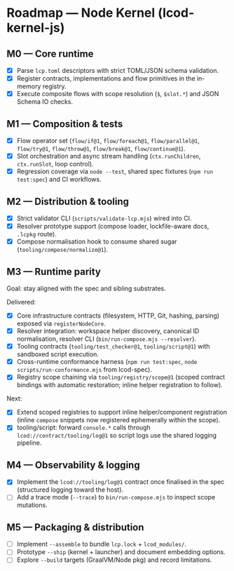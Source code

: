 # Roadmap — Node Kernel (lcod-kernel-js)

## M0 — Core runtime
- [x] Parse `lcp.toml` descriptors with strict TOML/JSON schema validation.
- [x] Register contracts, implementations and flow primitives in the in-memory registry.
- [x] Execute composite flows with scope resolution (`$`, `$slot.*`) and JSON Schema IO checks.

## M1 — Composition & tests
- [x] Flow operator set (`flow/if@1`, `flow/foreach@1`, `flow/parallel@1`, `flow/try@1`, `flow/throw@1`, `flow/break@1`, `flow/continue@1`).
- [x] Slot orchestration and async stream handling (`ctx.runChildren`, `ctx.runSlot`, loop control).
- [x] Regression coverage via `node --test`, shared spec fixtures (`npm run test:spec`) and CI workflows.

## M2 — Distribution & tooling
- [x] Strict validator CLI (`scripts/validate-lcp.mjs`) wired into CI.
- [x] Resolver prototype support (compose loader, lockfile-aware docs, `.lcpkg` route).
- [x] Compose normalisation hook to consume shared sugar (`tooling/compose/normalize@1`).

## M3 — Runtime parity

Goal: stay aligned with the spec and sibling substrates.

Delivered:
- [x] Core infrastructure contracts (filesystem, HTTP, Git, hashing, parsing) exposed via `registerNodeCore`.
- [x] Resolver integration: workspace helper discovery, canonical ID normalisation, resolver CLI (`bin/run-compose.mjs --resolver`).
- [x] Tooling contracts (`tooling/test_checker@1`, `tooling/script@1`) with sandboxed script execution.
- [x] Cross-runtime conformance harness (`npm run test:spec`, `node scripts/run-conformance.mjs` from lcod-spec).
- [x] Registry scope chaining via `tooling/registry/scope@1` (scoped contract bindings with automatic restoration; inline helper registration to follow).

Next:
- [x] Extend scoped registries to support inline helper/component registration (inline `compose` snippets now registered ephemerally within the scope).
- [x] tooling/script: forward `console.*` calls through `lcod://contract/tooling/log@1` so script logs use the shared logging pipeline.

## M4 — Observability & logging
- [x] Implement the `lcod://tooling/log@1` contract once finalised in the spec (structured logging toward the host).
- [ ] Add a trace mode (`--trace`) to `bin/run-compose.mjs` to inspect scope mutations.

## M5 — Packaging & distribution
- [ ] Implement `--assemble` to bundle `lcp.lock` + `lcod_modules/`.
- [ ] Prototype `--ship` (kernel + launcher) and document embedding options.
- [ ] Explore `--build` targets (GraalVM/Node pkg) and record limitations.
